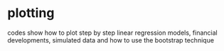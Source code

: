 # plotting
codes show how to plot step by step linear regression models, financial developments, simulated data and how to use the bootstrap technique
